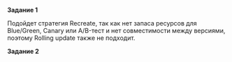 **Задание 1**

Подойдет стратегия Recreate, так как нет запаса ресурсов для Blue/Green, Canary или A/B-тест и нет совместимости между версиями, поэтому Rolling update также не подходит.

**Задание 2**
